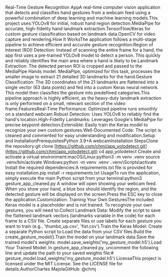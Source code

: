 Real-Time Gesture Recognition AppA real-time computer vision application that detects and classifies hand gestures from a webcam feed using a powerful combination of deep learning and machine learning models.This project uses:YOLOv8 for initial, robust hand region detection.MediaPipe for accurate, high-fidelity hand landmark extraction.TensorFlow/Keras for custom gesture classification based on landmark data.OpenCV for video capture and rendering.How It WorksThe application follows a multi-stage pipeline to achieve efficient and accurate gesture recognition:Region of Interest (ROI) Detection: Instead of scanning the entire frame for a hand, the app first uses a pre-trained YOLOv8 model to detect a person. This quickly and reliably identifies the main area where a hand is likely to be.Landmark Extraction: The detected person ROI is cropped and passed to the MediaPipe Hands model. MediaPipe, optimized for this task, processes the smaller image to extract 21 detailed 3D landmarks for the hand.Gesture Classification: The 3D coordinates of the 21 landmarks are flattened into a single vector (63 data points) and fed into a custom Keras neural network. This model then classifies the gesture into predefined categories.This pipeline approach is highly efficient, as the heavy-duty landmark extraction is only performed on a small, relevant section of the video frame.FeaturesReal-Time Performance: Optimized pipeline runs smoothly on a standard webcam.Robust Detection: Uses YOLOv8 to reliably find the hand's location.High-Fidelity Landmarks: Leverages Google's MediaPipe for precise keypoint detection.Extensible: Easily train the Keras model to recognize your own custom gestures.Well-Documented Code: The script is cleaned and commented for easy understanding and modification.Setup and InstallationPrerequisitesPython 3.9+A webcamInstallation StepsClone the repository:git clone [https://github.com/chmj/app_yolodetect.git](https://github.com/chmj/app_yolodetect.git)
cd app_yolodetect
Create and activate a virtual environment:macOS/Linux:python3 -m venv .venv
source .venv/bin/activate
Windows:python -m venv .venv
.\.venv\Scripts\activate
Install the required dependencies:A requirements.txt file is provided for easy installation.pip install -r requirements.txt
UsageTo run the application, simply execute the main Python script from your terminal:python3 gesture_app_cleaned.py
A window will open showing your webcam feed. When you show your hand, a blue box should identify the region, and the detected gesture will be displayed on the screen.Press the ESC key to close the application.Customization: Training Your Own GesturesThe included Keras model is a placeholder and is not trained. To recognize your own gestures, you will need to:Collect Landmark Data: Modify the script to save the flattened landmark vectors (landmarks variable in the code) for each frame to a CSV file. Create separate files or use labels for each gesture you want to train (e.g., 'thumbs_up.csv', 'fist.csv').Train the Keras Model: Create a separate Python script to:Load the data from your CSV files.Build the create_gesture_model().Train the model on your landmark data.Save the trained model's weights: model.save_weights('my_gesture_model.h5').Load Your Trained Model: In gesture_app_cleaned.py, uncomment the following line and update the path to your saved weights file:# gesture_model.load_weights('my_gesture_model.h5')
LicenseThis project is licensed under the MIT License. See the LICENSE file for details.AuthorCharles MajolaGitHub: @chmj